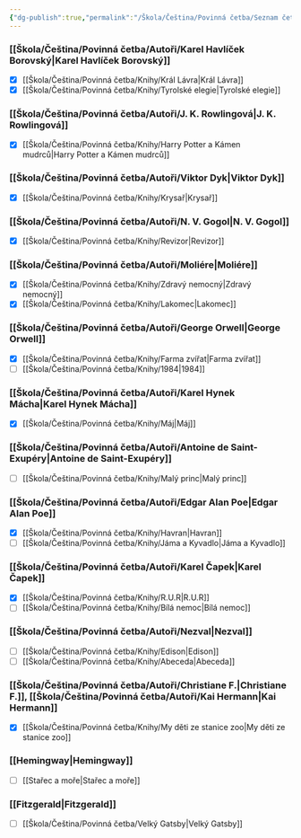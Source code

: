 ```yaml
---
{"dg-publish":true,"permalink":"/Škola/Čeština/Povinná četba/Seznam četby/","created":"2023-11-28T11:06:29.057+01:00","updated":"2024-05-19T18:15:57.240+02:00"}
---
```


### [[Škola/Čeština/Povinná četba/Autoři/Karel Havlíček Borovský\|Karel Havlíček Borovský]]
- [x] [[Škola/Čeština/Povinná četba/Knihy/Král Lávra\|Král Lávra]]
- [x] [[Škola/Čeština/Povinná četba/Knihy/Tyrolské elegie\|Tyrolské elegie]]
### [[Škola/Čeština/Povinná četba/Autoři/J. K. Rowlingová\|J. K. Rowlingová]]
- [x] [[Škola/Čeština/Povinná četba/Knihy/Harry Potter a Kámen mudrců\|Harry Potter a Kámen mudrců]]
### [[Škola/Čeština/Povinná četba/Autoři/Viktor Dyk\|Viktor Dyk]]
- [x] [[Škola/Čeština/Povinná četba/Knihy/Krysař\|Krysař]] 
### [[Škola/Čeština/Povinná četba/Autoři/N. V. Gogol\|N. V. Gogol]]
- [x] [[Škola/Čeština/Povinná četba/Knihy/Revizor\|Revizor]]
### [[Škola/Čeština/Povinná četba/Autoři/Moliére\|Moliére]]
- [x] [[Škola/Čeština/Povinná četba/Knihy/Zdravý nemocný\|Zdravý nemocný]]
- [x] [[Škola/Čeština/Povinná četba/Knihy/Lakomec\|Lakomec]]
### [[Škola/Čeština/Povinná četba/Autoři/George Orwell\|George Orwell]]
- [x] [[Škola/Čeština/Povinná četba/Knihy/Farma zvířat\|Farma zvířat]]
- [ ] [[Škola/Čeština/Povinná četba/Knihy/1984\|1984]]
### [[Škola/Čeština/Povinná četba/Autoři/Karel Hynek Mácha\|Karel Hynek Mácha]]
- [x] [[Škola/Čeština/Povinná četba/Knihy/Máj\|Máj]]
### [[Škola/Čeština/Povinná četba/Autoři/Antoine de Saint-Exupéry\|Antoine de Saint-Exupéry]]
- [ ] [[Škola/Čeština/Povinná četba/Knihy/Malý princ\|Malý princ]]
### [[Škola/Čeština/Povinná četba/Autoři/Edgar Alan Poe\|Edgar Alan Poe]]
- [x] [[Škola/Čeština/Povinná četba/Knihy/Havran\|Havran]]
- [ ] [[Škola/Čeština/Povinná četba/Knihy/Jáma a Kyvadlo\|Jáma a Kyvadlo]]
### [[Škola/Čeština/Povinná četba/Autoři/Karel Čapek\|Karel Čapek]]
- [x] [[Škola/Čeština/Povinná četba/Knihy/R.U.R\|R.U.R]]
- [ ] [[Škola/Čeština/Povinná četba/Knihy/Bílá nemoc\|Bílá nemoc]]
### [[Škola/Čeština/Povinná četba/Autoři/Nezval\|Nezval]]
- [ ] [[Škola/Čeština/Povinná četba/Knihy/Edison\|Edison]]
- [ ] [[Škola/Čeština/Povinná četba/Knihy/Abeceda\|Abeceda]]
### [[Škola/Čeština/Povinná četba/Autoři/Christiane F.\|Christiane F.]], [[Škola/Čeština/Povinná četba/Autoři/Kai Hermann\|Kai Hermann]]
- [x] [[Škola/Čeština/Povinná četba/Knihy/My děti ze stanice zoo\|My děti ze stanice zoo]]
### [[Hemingway\|Hemingway]]
- [ ] [[Stařec a moře\|Stařec a moře]]
### [[Fitzgerald\|Fitzgerald]]
- [ ] [[Škola/Čeština/Povinná četba/Velký Gatsby\|Velký Gatsby]]
